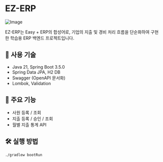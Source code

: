 # EZ-ERP

![Image](https://github.com/user-attachments/assets/c45f516d-c27e-4014-8b80-56571bae4272)

EZ-ERP는 Easy + ERP의 합성어로, 기업의 지출 및 경비 처리 흐름을 단순화하여 구현한 학습용 ERP 백엔드 프로젝트입니다.

## 🔧 사용 기술
- Java 21, Spring Boot 3.5.0
- Spring Data JPA, H2 DB
- Swagger (OpenAPI 문서화)
- Lombok, Validation

## 🧩 주요 기능
- 사원 등록 / 조회
- 지출 등록 / 승인 / 조회
- 월별 지출 통계 API

## 🛠 실행 방법
```bash
./gradlew bootRun
